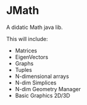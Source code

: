# JMath

A didatic Math java lib.

This will include:
- Matrices
- EigenVectors
- Graphs
- Tuples
- N-dimensional arrays
- N-dim Simplices
- N-dim Geometry Manager
- Basic Graphics 2D/3D
